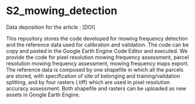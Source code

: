 # S2_mowing_detection
Data deposition for the article : [DOI]

This repository stores the code developed for mowing frequency detection and the reference data used for calibration and validation. 
The code can be copy and pasted in the Google Earth Engine Code Editor and executed. We provide the code for pixel resolution mowing frequency assessment, parcel resolution mowing frequency assessment, mowing frequency maps export.
The reference data is composed by one shapefile in which all the parcels are stored, with specification of site of belonging and training/validation splitting, and by four rasters (.tiff) which are used in pixel resolution accuracy assessment. Both shapefile and rasters can be uploaded as new assets in Google Earth Engine. 
